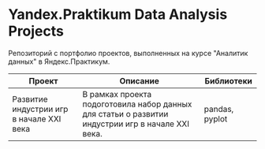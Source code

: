 # Yandex.Praktikum Data Analysis Projects
Репозиторий с портфолио проектов, выполненных на курсе "Аналитик данных" в Яндекс.Практикум.

| Проект | Описание | Библиотеки |
|----------|----------|----------|
| Развитие индустрии игр в начале XXI века   | В рамках проекта подоготовила набор данных для статьи о развитии индустрии игр в начале XXI века.   | pandas, pyplot  |

